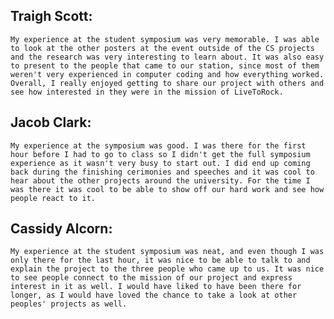 ## Traigh Scott:
    My experience at the student symposium was very memorable. I was able to look at the other posters at the event outside of the CS projects and the research was very interesting to learn about. It was also easy to present to the people that came to our station, since most of them weren't very experienced in computer coding and how everything worked. Overall, I really enjoyed getting to share our project with others and see how interested in they were in the mission of LiveToRock. 

## Jacob Clark:
    My experience at the symposium was good. I was there for the first hour before I had to go to class so I didn't get the full symposium experience as it wasn't very busy to start out. I did end up coming back during the finishing cerimonies and speeches and it was cool to hear about the other projects around the university. For the time I was there it was cool to be able to show off our hard work and see how people react to it. 

## Cassidy Alcorn:
    My experience at the student symposium was neat, and even though I was only there for the last hour, it was nice to be able to talk to and explain the project to the three people who came up to us. It was nice to see people connect to the mission of our project and express interest in it as well. I would have liked to have been there for longer, as I would have loved the chance to take a look at other peoples' projects as well.
